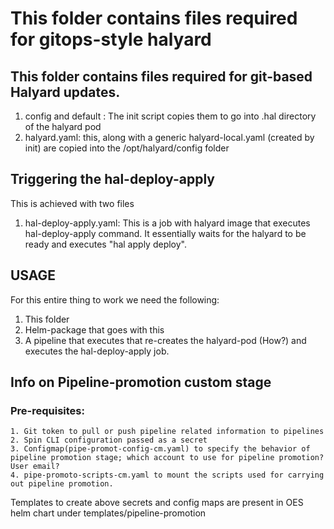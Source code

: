 # This folder contains files required for gitops-style halyard
## This folder contains files required for git-based Halyard updates.
1. config and default : The init script copies them to go into .hal directory of the halyard pod
2. halyard.yaml: this, along with a generic halyard-local.yaml (created by init) are copied into the /opt/halyard/config folder

## Triggering the hal-deploy-apply
This is achieved with two files
1. hal-deploy-apply.yaml: This is a job with halyard image that executes hal-deploy-apply command. It essentially waits for the halyard to be ready and executes "hal apply deploy".

## USAGE
For this entire thing to work we need the following:
1. This folder
2. Helm-package that goes with this
3. A pipeline that executes that re-creates the halyard-pod (How?) and executes the hal-deploy-apply job.

## Info on Pipeline-promotion custom stage
### Pre-requisites:
    1. Git token to pull or push pipeline related information to pipelines
    2. Spin CLI configuration passed as a secret
    3. Configmap(pipe-promot-config-cm.yaml) to specify the behavior of pipeline promotion stage; which account to use for pipeline promotion? User email?
    4. pipe-promoto-scripts-cm.yaml to mount the scripts used for carrying out pipeline promotion.
  Templates to create above secrets and config maps are present in OES helm chart under templates/pipeline-promotion
